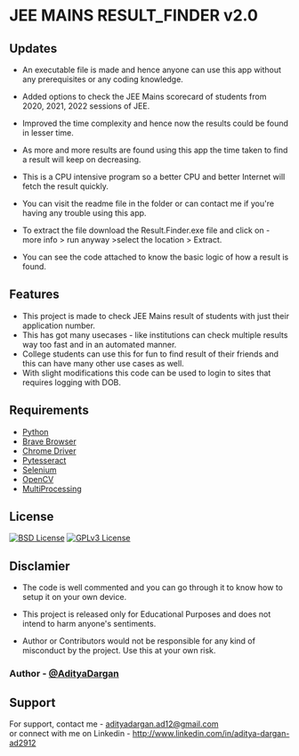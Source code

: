 
# JEE   MAINS   RESULT_FINDER v2.0

## Updates 

- An executable file is made and hence anyone can use this app without any prerequisites or any coding knowledge.

- Added options to check the JEE Mains scorecard of students from 2020, 2021, 2022 sessions of JEE.

- Improved the time complexity and hence now the results could be found in lesser time.

- As more and more results are found using this app the time taken to find a result will keep on decreasing.

- This is a CPU intensive program so a better CPU and better Internet will fetch the result quickly.

- You can visit the readme file in the folder or can contact me if you're having any trouble using this app.

- To extract the file download the Result.Finder.exe file and click on - more info > run anyway >select the location > Extract.

- You can see the code attached to know the basic logic of how a result is found.

## Features

- This project is made to check JEE Mains result of students with just their application number. 
- This has got many usecases - like institutions can check multiple results way too fast and in an automated manner.
- College students can use this for fun to find result of their friends and this can have many other use cases as well.
- With slight modifications this code can be used to login to sites that requires logging with DOB.

## Requirements

- [Python](https://www.python.org/)   
- [Brave Browser](https://brave.com/download/)   
- [Chrome Driver](https://chromedriver.chromium.org/downloads)
- [Pytesseract](https://github.com/UB-Mannheim/tesseract/wiki)    
- [Selenium](https://www.selenium.dev/documentation/)
- [OpenCV](https://docs.opencv.org/4.x/)      
- [MultiProcessing](https://docs.python.org/3/library/multiprocessing.html)

## License
[![BSD License](https://img.shields.io/pypi/l/pypi)](https://opensource.org/licenses/BSD-3-Clause)
[![GPLv3 License](https://img.shields.io/badge/License-GPL%20v3-yellow.svg)](https://opensource.org/licenses/gpl-license)

## Disclamier

- The code is well commented and you can go through it to know how to setup it on your own device.

- This project is released only for Educational Purposes and does not intend to harm anyone's sentiments.

- Author or Contributors would not be responsible for any kind of misconduct by the project. Use this at your own risk.

### Author - [@AdityaDargan](https://github.com/AdityaDargan)

## Support 
For support, contact me - adityadargan.ad12@gmail.com  
or connect with me on Linkedin - http://www.linkedin.com/in/aditya-dargan-ad2912

